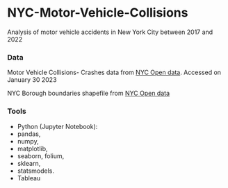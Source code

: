 # NYC-Motor-Vehicle-Collisions
Analysis of motor vehicle accidents in New York City between 2017 and 2022
### Data
Motor Vehicle Collisions- Crashes data from [NYC Open data](https://data.cityofnewyork.us/Public-Safety/Motor-Vehicle-Collisions-Crashes/h9gi-nx95). Accessed on January 30 2023

NYC Borough boundaries shapefile from [NYC Open data](https://data.cityofnewyork.us/City-Government/Borough-Boundaries/tqmj-j8zm)
### Tools
* Python (Jupyter Notebook):
*   pandas, 
*   numpy, 
*   matplotlib, 
*   seaborn, folium, 
*   sklearn, 
*   statsmodels.
* Tableau
